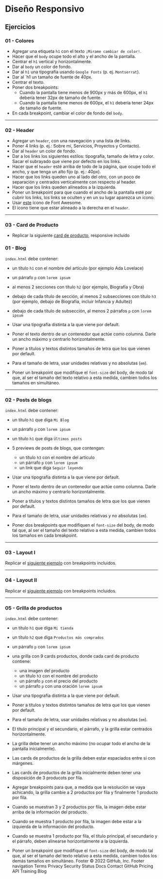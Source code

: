 # Diseño Responsivo

## Ejercicios

### 01 - Colores

- Agregar una etiqueta `h1` con el texto `¡Mirame cambiar de color!`.
- Hacer que el `body` ocupe todo el alto y el ancho de la pantalla.
- Centrar el `h1` vertical y horizontalmente.
- Dar al `body` un color de fondo.
- Dar al `h1` una tipografía usando `Google Fonts` (p. ej. `Montserrat`).
- Dar al `h1 un tamaño de fuente de 40px.
- Centrar el texto.
- Poner dos breakpoints:
  - Cuando la pantalla tiene menos de 900px y más de 600px, el `h1` debería tener 32px de tamaño de fuente.
  - Cuando la pantalla tiene menos de 600px, el `h1` debería tener 24px de tamaño de fuente.
- En cada breakpoint, cambiar el color de fondo del `body`.
---
### 02 - Header
- Agregar un `header`, con una navegación y una lista de links.
- Poner 4 links (p. ej.: Sobre mí, Servicios, Proyectos y Contacto).
- Dar al `header` un color de fondo.
- Dar a los links los siguientes estilos: tipografía, tamaño de letra y color. Sacar el subrayado que viene por defecto en los links.
- Hacer que el `header` esté arriba de todo de la página, que ocupe todo el ancho, y que tenga un alto fijo (p. ej.: 40px).
- Hacer que los links queden uno al lado del otro, con un poco de separación y centrados verticalmente con respecto al header.
- Hacer que los links queden alineados a la izquierda.
- Poner un breakpoint para que cuando el ancho de la pantalla esté por cubrir los links, los links se oculten y en un su lugar aparezca un ícono.
- Usar [este](https://fontawesome.com/icons/bars?style=solid) ícono de Font Awesome.
- El ícono tiene que estar alineado a la derecha en el `header`.
---
### 03 - Card de Producto
- Replicar la siguiente [card de producto](https://mnyo0.csb.app/), responsive incluido
### 01 - Blog

`index.html` debe contener:

- un título `h1` con el nombre del artículo (por ejemplo Ada Lovelace)
- un párrafo `p` con `lorem ipsum`
- al menos 2 secciones con título `h2` (por ejemplo, Biografía y Obra)
- debajo de cada título de sección, al menos 2 subsecciones con título `h3` (por ejemplo, debajo de Biografía, incluir Infancia y Adultez)
- debajo de cada título de subsección, al menos 2 párrafos `p` con `lorem ipsum`

- Usar una tipografía distinta a la que viene por default.
- Poner el texto dentro de un contenedor que actúe como columna. Darle un ancho máximo y centrarlo horizontalmente.
- Poner a títulos y textos distintos tamaños de letra que los que vienen por default.
- Para el tamaño de letra, usar unidades relativas y no absolutas (`em`).
- Poner un breakpoint que modifique el `font-size` del body, de modo tal que, al ser el tamaño del texto relativo a esta medida, cambien todos los tamaños en simultáneo.

---

### 02 - Posts de blogs

`index.html` debe contener:

- un título `h1` que diga `Mi Blog`
- un párrafo `p` con `lorem ipsum`
- un título `h1` que diga `Últimos posts`
- 5 previews de posts de blogs, que contengan:
  - un título `h3` con el nombre del artículo
  - un párrafo `p` con `lorem ipsum`
  - un link que diga `Seguir leyendo`

- Usar una tipografía distinta a la que viene por default.
- Poner el texto dentro de un contenedor que actúe como columna. Darle un ancho máximo y centrarlo horizontalmente.
- Poner a títulos y textos distintos tamaños de letra que los que vienen por default.
- Para el tamaño de letra, usar unidades relativas y no absolutas (`em`).
- Poner dos breakpoints que modifiquen el `font-size` del body, de modo tal que, al ser el tamaño del texto relativo a esta medida, cambien todos los tamaños en cada breakpoint.

---

### 03 - Layout I

Replicar el [siguiente ejemplo](https://ce7du.csb.app/) con breakpoints incluidos.

---

### 04 - Layout II

Replicar el [siguiente ejemplo](https://9eoom.csb.app/) con breakpoints incluidos.

---

### 05 - Grilla de productos

`index.html` debe contener:

- un título `h1` que diga `Mi tienda`
- un título `h2` que diga `Productos más comprados`
- un párrafo `p` con `lorem ipsum`
- una grilla con 9 cards productos, donde cada card de producto contiene:
  - una imagen del producto
  - un título `h3` con el nombre del producto
  - un párrafo `p` con el precio del producto
  - un párrafo `p` con una oración `lorem ipsum`
  
- Usar una tipografía distinta a la que viene por default.  
- Poner a títulos y textos distintos tamaños de letra que los que vienen por default.
- Para el tamaño de letra, usar unidades relativas y no absolutas (`em`).
- El título principal y el secundario, el párrafo, y la grilla estar centrados horizontalmente.
- La grilla debe tener un ancho máximo (no ocupar todo el ancho de la pantalla inicialmente).
- Las cards de productos de la grilla deben estar espaciados entre sí con márgenes.
- Las cards de productos de la grilla inicialmente deben tener una disposición de 3 producots por fila.
- Agregar breakpoints para que, a medida que la resolución se vaya achicando, la grilla cambie a 2 productos por fila y finalmente 1 producto por fila.
- Cuando se muestran 3 y 2 productos por fila, la imagen debe estar arriba de la información del producto.
- Cuando se muestra 1 producto por fila, la imagen debe estar a la izquierda de la información del producto.
- Cuando se muestra 1 producto por fila, el título principal, el secundario y el párrafo, deben alinearse horizontalmente a la izquierda.
- Poner un breakpoint que modifique el `font-size` del body, de modo tal que, al ser el tamaño del texto relativo a esta medida, cambien todos los demás tamaños en simultáneo.
Footer
© 2022 GitHub, Inc.
Footer navigation
Terms
Privacy
Security
Status
Docs
Contact GitHub
Pricing
API
Training
Blog
